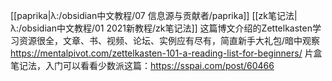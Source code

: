 [[paprika|λ:/obsidian中文教程/07 信息源与贡献者/paprika]] [[zk笔记法|λ:/obsidian中文教程/01 2021新教程/zk笔记法]]
这篇博文介绍的Zettelkasten学习资源很全，文章、书、视频、论坛、实例应有尽有，简直新手大礼包/暗中观察
https://mentalpivot.com/zettelkasten-101-a-reading-list-for-beginners/
片盒笔记法，入门可以看看少数派这篇：https://sspai.com/post/60466